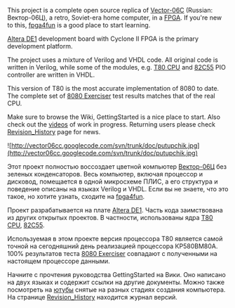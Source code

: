 This project is a complete open source replica  of [Vector-06C](http://en.wikipedia.org/wiki/Vector-06C) (Russian: Вектор-06Ц), a retro, Soviet-era home computer, in a [FPGA](http://en.wikipedia.org/wiki/FPGA). If you're new to this, [fpga4fun](http://fpga4fun.com) is a good place to start learning.

[Altera DE1](http://www.altera.com/products/devkits/altera/kit-cyc2-2C20N.html) development board with Cyclone II FPGA is the primary development platform.

The project uses a mixture of Verilog and VHDL code. All original code is written in Verilog, while some of the modules, e.g. [T80 CPU](http://opencores.org/?do=project&who=t80) and [82C55](http://home.freeuk.com/fpgaarcade/library.htm) PIO controller are written in VHDL.

This version of T80 is the most accurate implementation of 8080 to date. The complete set of [8080 Exerciser](http://www.sunhillow.eu/8080exerciser/) test results matches that of the real CPU.

Make sure to browse the Wiki, GettingStarted is a nice place to start. Also check out the [videos](http://www.youtube.com/view_play_list?p=8750FB243935EDE2) of work in progress. Returning users please check [Revision\_History](Revision_History.md) page for news.

![http://vector06cc.googlecode.com/svn/trunk/doc/putupchik.jpg](http://vector06cc.googlecode.com/svn/trunk/doc/putupchik.jpg)

Этот проект полностью воссоздает цветной компьютер [Вектор-06Ц](http://ru.wikipedia.org/wiki/%D0%92%D0%B5%D0%BA%D1%82%D0%BE%D1%80-06%D1%86) без зеленых конденсаторов. Весь компьютер, включая процессор и дисковод, помещается в одной микросхеме ПЛИС, а его структура и поведение описаны на языках Verilog и VHDL. Если вы не знаете, что это такое, но хотите узнать, сходите на [fpga4fun](http://fpga4fun.com).

Проект разрабатывается на плате [Altera DE1](http://www.altera.com/products/devkits/altera/kit-cyc2-2C20N.html). Часть кода заимствована из других открытых проектов. В частности, использованы ядра [T80 CPU](http://opencores.org/?do=project&who=t80), [82C55](http://home.freeuk.com/fpgaarcade/library.htm).

Используемая в этом проекте версия процессора T80 является самой точной на сегодняшний день реализацией процессора КР580ВМ80А. 100% результатов теста  [8080 Exerciser](http://www.sunhillow.eu/8080exerciser/)  совпадают с полученными на настоящем процессоре данными.

Начните с прочтения руководства GettingStarted на Вики. Оно написано на двух языках и содержит ссылки на другие документы. Можно также посмотреть на [ютубы](http://www.youtube.com/view_play_list?p=8750FB243935EDE2) снятые на разных стадиях создания компьютера. На странице [Revision\_History](Revision_History.md) находится журнал версий.